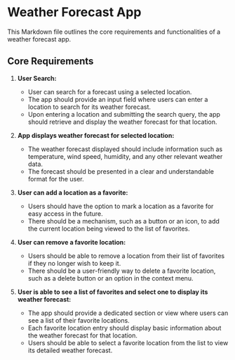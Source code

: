 # Weather Forecast App

This Markdown file outlines the core requirements and functionalities of a weather forecast app.

## Core Requirements

1. **User Search:**  
   - User can search for a forecast using a selected location.
   - The app should provide an input field where users can enter a location to search for its weather forecast.
   - Upon entering a location and submitting the search query, the app should retrieve and display the weather forecast for that location.

2. **App displays weather forecast for selected location:**  
   - The weather forecast displayed should include information such as temperature, wind speed, humidity, and any other relevant weather data.
   - The forecast should be presented in a clear and understandable format for the user.

3. **User can add a location as a favorite:**  
   - Users should have the option to mark a location as a favorite for easy access in the future.
   - There should be a mechanism, such as a button or an icon, to add the current location being viewed to the list of favorites.

4. **User can remove a favorite location:**  
   - Users should be able to remove a location from their list of favorites if they no longer wish to keep it.
   - There should be a user-friendly way to delete a favorite location, such as a delete button or an option in the context menu.

5. **User is able to see a list of favorites and select one to display its weather forecast:**  
   - The app should provide a dedicated section or view where users can see a list of their favorite locations.
   - Each favorite location entry should display basic information about the weather forecast for that location.
   - Users should be able to select a favorite location from the list to view its detailed weather forecast.


